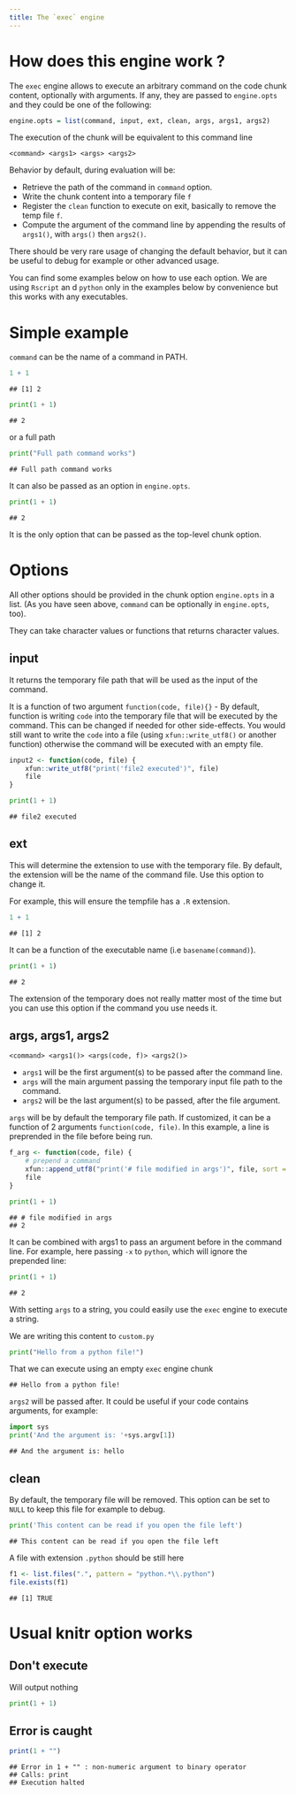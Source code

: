 ```yaml
---
title: The `exec` engine
---
```


# How does this engine work ?

The `exec` engine allows to execute an arbitrary command on the code chunk
content, optionally with arguments. If any, they are passed to `engine.opts` and
they could be one of the following:

``` r
engine.opts = list(command, input, ext, clean, args, args1, args2)
```

The execution of the chunk will be equivalent to this command line

    <command> <args1> <args> <args2>

Behavior by default, during evaluation will be:

-   Retrieve the path of the command in `command` option.
-   Write the chunk content into a temporary file `f`
-   Register the `clean` function to execute on exit, basically to remove the
    temp file `f`.
-   Compute the argument of the command line by appending the results of
    `args1()`, with `args()` then `args2()`.

There should be very rare usage of changing the default behavior, but it can be
useful to debug for example or other advanced usage.

You can find some examples below on how to use each option. We are using
`Rscript` an d `python` only in the examples below by convenience but this works
with any executables.

# Simple example

`command` can be the name of a command in PATH.


```r
1 + 1
```

```
## [1] 2
```


```python
print(1 + 1)
```

```
## 2
```

or a full path


```python
print("Full path command works")
```

```
## Full path command works
```

It can also be passed as an option in `engine.opts`.


```python
print(1 + 1)
```

```
## 2
```

It is the only option that can be passed as the top-level chunk option.

# Options

All other options should be provided in the chunk option `engine.opts` in a
list. (As you have seen above, `command` can be optionally in `engine.opts`,
too).

They can take character values or functions that returns character values.

## input

It returns the temporary file path that will be used as the input of the
command.

It is a function of two argument `function(code, file){}` - By default, function
is writing `code` into the temporary file that will be executed by the command.
This can be changed if needed for other side-effects. You would still want to
write the `code` into a file (using `xfun::write_utf8()` or another function)
otherwise the command will be executed with an empty file.


```r
input2 <- function(code, file) {
    xfun::write_utf8("print('file2 executed')", file)
    file
}
```


```python
print(1 + 1)
```

```
## file2 executed
```

## ext

This will determine the extension to use with the temporary file. By default,
the extension will be the name of the command file. Use this option to change
it.

For example, this will ensure the tempfile has a `.R` extension.


```r
1 + 1
```

```
## [1] 2
```

It can be a function of the executable name (i.e `basename(command)`).




```python
print(1 + 1)
```

```
## 2
```

The extension of the temporary does not really matter most of the time but you
can use this option if the command you use needs it.

## args, args1, args2

    <command> <args1()> <args(code, f)> <args2()>

-   `args1` will be the first argument(s) to be passed after the command line.
-   `args` will the main argument passing the temporary input file path to the
    command.
-   `args2` will be the last argument(s) to be passed, after the file argument.

`args` will be by default the temporary file path. If customized, it can be a
function of 2 arguments `function(code, file)`. In this example, a line is
preprended in the file before being run.


```r
f_arg <- function(code, file) {
    # prepend a command
    xfun::append_utf8("print('# file modified in args')", file, sort = rev)
    file
}
```


```python
print(1 + 1)
```

```
## # file modified in args
## 2
```

It can be combined with args1 to pass an argument before in the command line.
For example, here passing `-x` to `python`, which will ignore the prepended
line:


```python
print(1 + 1)
```

```
## 2
```

With setting `args` to a string, you could easily use the `exec` engine to
execute a string.

We are writing this content to `custom.py`


```python
print("Hello from a python file!")
```

That we can execute using an empty `exec` engine chunk


```
## Hello from a python file!
```



`args2` will be passed after. It could be useful if your code contains
arguments, for example:


```python
import sys
print('And the argument is: '+sys.argv[1])
```

```
## And the argument is: hello
```

## clean

By default, the temporary file will be removed. This option can be set to `NULL`
to keep this file for example to debug.


```python
print('This content can be read if you open the file left')
```

```
## This content can be read if you open the file left
```

A file with extension `.python` should be still here


```r
f1 <- list.files(".", pattern = "python.*\\.python")
file.exists(f1)
```

```
## [1] TRUE
```



# Usual knitr option works

## Don't execute

Will output nothing


```python
print(1 + 1)
```

## Error is caught


```r
print(1 + "")
```

```
## Error in 1 + "" : non-numeric argument to binary operator
## Calls: print
## Execution halted
```
